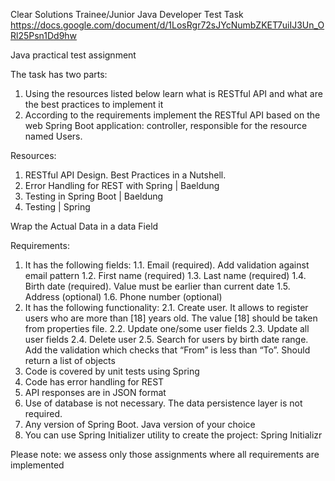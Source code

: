 Clear Solutions
Trainee/Junior Java Developer Test Task
https://docs.google.com/document/d/1LosRgr72sJYcNumbZKET7uiIJ3Un_ORl25Psn1Dd9hw


Java practical test assignment

The task has two parts:
1. Using the resources listed below learn what is RESTful API and what are the best practices to implement it 
2. According to the requirements implement the RESTful API based on the web Spring Boot application: controller, responsible for the resource named Users. 

Resources:
1.	RESTful API Design. Best Practices in a Nutshell.
2.	Error Handling for REST with Spring | Baeldung
3.	Testing in Spring Boot | Baeldung
4.	Testing | Spring

Wrap the Actual Data in a data Field

Requirements:
1. It has the following fields:
1.1. Email (required). Add validation against email pattern
1.2. First name (required)
1.3. Last name (required)
1.4. Birth date (required). Value must be earlier than current date
1.5. Address (optional)
1.6. Phone number (optional)
2. It has the following functionality:
2.1. Create user. It allows to register users who are more than [18] years old. The value [18] should be taken from properties file.
2.2. Update one/some user fields
2.3. Update all user fields
2.4. Delete user
2.5. Search for users by birth date range. Add the validation which checks that “From” is less than “To”.  Should return a list of objects
3. Code is covered by unit tests using Spring 
4. Code has error handling for REST
5. API responses are in JSON format
6. Use of database is not necessary. The data persistence layer is not required.
7. Any version of Spring Boot. Java version of your choice
8. You can use Spring Initializer utility to create the project: Spring Initializr

Please note: 
we assess only those assignments where all requirements are implemented
